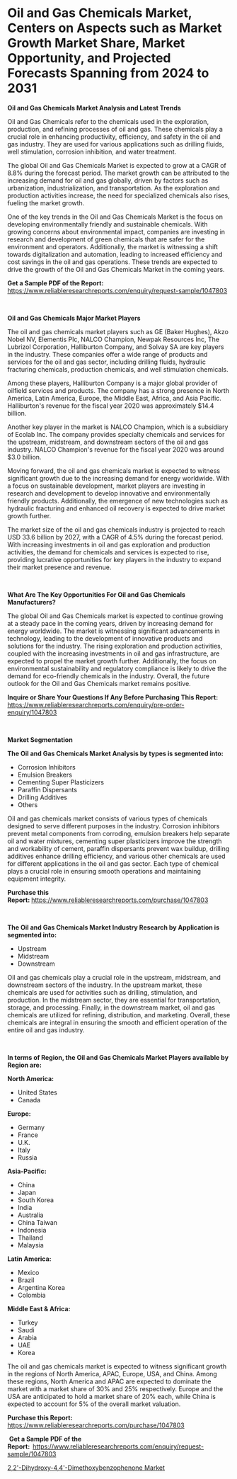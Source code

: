 <p><h1>Oil and Gas Chemicals Market, Centers on Aspects such as Market Growth Market Share, Market Opportunity, and Projected Forecasts Spanning from 2024 to 2031</h1></p><p><strong>Oil and Gas Chemicals Market Analysis and Latest Trends</strong></p>
<p><p>Oil and Gas Chemicals refer to the chemicals used in the exploration, production, and refining processes of oil and gas. These chemicals play a crucial role in enhancing productivity, efficiency, and safety in the oil and gas industry. They are used for various applications such as drilling fluids, well stimulation, corrosion inhibition, and water treatment.</p><p>The global Oil and Gas Chemicals Market is expected to grow at a CAGR of 8.8% during the forecast period. The market growth can be attributed to the increasing demand for oil and gas globally, driven by factors such as urbanization, industrialization, and transportation. As the exploration and production activities increase, the need for specialized chemicals also rises, fueling the market growth.</p><p>One of the key trends in the Oil and Gas Chemicals Market is the focus on developing environmentally friendly and sustainable chemicals. With growing concerns about environmental impact, companies are investing in research and development of green chemicals that are safer for the environment and operators. Additionally, the market is witnessing a shift towards digitalization and automation, leading to increased efficiency and cost savings in the oil and gas operations. These trends are expected to drive the growth of the Oil and Gas Chemicals Market in the coming years.</p></p>
<p><strong>Get a Sample PDF of the Report:&nbsp;</strong> <a href="https://www.reliableresearchreports.com/enquiry/request-sample/1047803">https://www.reliableresearchreports.com/enquiry/request-sample/1047803</a></p>
<p>&nbsp;</p>
<p><strong>Oil and Gas Chemicals Major Market Players</strong></p>
<p><p>The oil and gas chemicals market players such as GE (Baker Hughes), Akzo Nobel NV, Elementis Plc, NALCO Champion, Newpak Resources Inc, The Lubrizol Corporation, Halliburton Company, and Solvay SA are key players in the industry. These companies offer a wide range of products and services for the oil and gas sector, including drilling fluids, hydraulic fracturing chemicals, production chemicals, and well stimulation chemicals.</p><p>Among these players, Halliburton Company is a major global provider of oilfield services and products. The company has a strong presence in North America, Latin America, Europe, the Middle East, Africa, and Asia Pacific. Halliburton's revenue for the fiscal year 2020 was approximately $14.4 billion.</p><p>Another key player in the market is NALCO Champion, which is a subsidiary of Ecolab Inc. The company provides specialty chemicals and services for the upstream, midstream, and downstream sectors of the oil and gas industry. NALCO Champion's revenue for the fiscal year 2020 was around $3.0 billion.</p><p>Moving forward, the oil and gas chemicals market is expected to witness significant growth due to the increasing demand for energy worldwide. With a focus on sustainable development, market players are investing in research and development to develop innovative and environmentally friendly products. Additionally, the emergence of new technologies such as hydraulic fracturing and enhanced oil recovery is expected to drive market growth further.</p><p>The market size of the oil and gas chemicals industry is projected to reach USD 33.6 billion by 2027, with a CAGR of 4.5% during the forecast period. With increasing investments in oil and gas exploration and production activities, the demand for chemicals and services is expected to rise, providing lucrative opportunities for key players in the industry to expand their market presence and revenue.</p></p>
<p>&nbsp;</p>
<p><strong>What Are The Key Opportunities For Oil and Gas Chemicals Manufacturers?</strong></p>
<p><p>The global Oil and Gas Chemicals market is expected to continue growing at a steady pace in the coming years, driven by increasing demand for energy worldwide. The market is witnessing significant advancements in technology, leading to the development of innovative products and solutions for the industry. The rising exploration and production activities, coupled with the increasing investments in oil and gas infrastructure, are expected to propel the market growth further. Additionally, the focus on environmental sustainability and regulatory compliance is likely to drive the demand for eco-friendly chemicals in the industry. Overall, the future outlook for the Oil and Gas Chemicals market remains positive.</p></p>
<p><strong>Inquire or Share Your Questions If Any Before Purchasing This Report:</strong> <a href="https://www.reliableresearchreports.com/enquiry/pre-order-enquiry/1047803">https://www.reliableresearchreports.com/enquiry/pre-order-enquiry/1047803</a></p>
<p>&nbsp;</p>
<p><strong>Market Segmentation</strong></p>
<p><strong>The Oil and Gas Chemicals Market Analysis by types is segmented into:</strong></p>
<p><ul><li>Corrosion Inhibitors</li><li>Emulsion Breakers</li><li>Cementing Super Plasticizers</li><li>Paraffin Dispersants</li><li>Drilling Additives</li><li>Others</li></ul></p>
<p><p>Oil and gas chemicals market consists of various types of chemicals designed to serve different purposes in the industry. Corrosion inhibitors prevent metal components from corroding, emulsion breakers help separate oil and water mixtures, cementing super plasticizers improve the strength and workability of cement, paraffin dispersants prevent wax buildup, drilling additives enhance drilling efficiency, and various other chemicals are used for different applications in the oil and gas sector. Each type of chemical plays a crucial role in ensuring smooth operations and maintaining equipment integrity.</p></p>
<p><strong>Purchase this Report:&nbsp;</strong><a href="https://www.reliableresearchreports.com/purchase/1047803">https://www.reliableresearchreports.com/purchase/1047803</a></p>
<p>&nbsp;</p>
<p><strong>The Oil and Gas Chemicals Market Industry Research by Application is segmented into:</strong></p>
<p><ul><li>Upstream</li><li>Midstream</li><li>Downstream</li></ul></p>
<p><p>Oil and gas chemicals play a crucial role in the upstream, midstream, and downstream sectors of the industry. In the upstream market, these chemicals are used for activities such as drilling, stimulation, and production. In the midstream sector, they are essential for transportation, storage, and processing. Finally, in the downstream market, oil and gas chemicals are utilized for refining, distribution, and marketing. Overall, these chemicals are integral in ensuring the smooth and efficient operation of the entire oil and gas industry.</p></p>
<p>&nbsp;</p>
<p><strong>In terms of Region, the Oil and Gas Chemicals Market Players available by Region are:</strong></p>
<p>
    <p> <strong> North America: </strong>
        <ul>
            <li>United States</li>
            <li>Canada</li>
        </ul>
        </p> 
    <p> <strong> Europe: </strong>
        <ul>
            <li>Germany</li>
            <li>France</li>
            <li>U.K.</li>
            <li>Italy</li>
            <li>Russia</li>
        </ul>
        </p> 
    <p> <strong> Asia-Pacific: </strong>
        <ul>
            <li>China</li>
            <li>Japan</li>
            <li>South Korea</li>
            <li>India</li>
            <li>Australia</li>
            <li>China Taiwan</li>
            <li>Indonesia</li>
            <li>Thailand</li>
            <li>Malaysia</li>
        </ul>
        </p> 
    <p> <strong> Latin America: </strong>
        <ul>
            <li>Mexico</li>
            <li>Brazil</li>
            <li>Argentina Korea</li>
            <li>Colombia</li>
        </ul>
        </p> 
    <p> <strong> Middle East & Africa: </strong>
        <ul>
            <li>Turkey</li>
            <li>Saudi</li>
            <li>Arabia</li>
            <li>UAE</li>
            <li>Korea</li>
        </ul>
    </p>
    </p>
<p><p>The oil and gas chemicals market is expected to witness significant growth in the regions of North America, APAC, Europe, USA, and China. Among these regions, North America and APAC are expected to dominate the market with a market share of 30% and 25% respectively. Europe and the USA are anticipated to hold a market share of 20% each, while China is expected to account for 5% of the overall market valuation.</p></p>
<p><strong>Purchase this Report: </strong><a href="https://www.reliableresearchreports.com/purchase/1047803">https://www.reliableresearchreports.com/purchase/1047803</a></p>
<p>&nbsp;<strong>Get a Sample PDF of the Report:&nbsp;&nbsp;</strong><a href="https://www.reliableresearchreports.com/enquiry/request-sample/1047803">https://www.reliableresearchreports.com/enquiry/request-sample/1047803</a></p>
<p><strong></strong></p>
<p><p><a href="https://natural-crush-b99.notion.site/2-2-Dihydroxy-4-4-Dimethoxybenzophenone-Market-Size-2024-2031-Global-Industrial-Analysis-Key-Ge-94a8b174ef364cb48123b27cb1f834c4">2,2'-Dihydroxy-4,4'-Dimethoxybenzophenone Market</a></p></p>